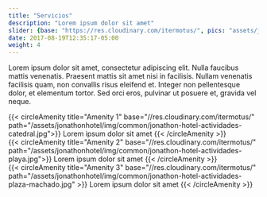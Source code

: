```yaml
---
title: "Servicios"
description: "Lorem ipsum dolor sit amet"
slider: {base: "https://res.cloudinary.com/itermotus/", pics: "assets/jonathonhotel/img/common/jonathon-hotel-general-fachada.jpg,assets/jonathonhotel/img/common/jonathon-hotel-general-exterior.jpg,assets/jonathonhotel/img/common/jonathon-hotel-general-terraza-vista-teatro.jpg"}
date: 2017-08-19T12:35:17-05:00
weight: 4
---
```

<div class="container">
   <div class="mb-5">
      <p class="lead">Lorem ipsum dolor sit amet, consectetur adipiscing elit. Nulla faucibus mattis venenatis. Praesent mattis sit amet nisi in facilisis. Nullam venenatis facilisis quam, non convallis risus eleifend et. Integer non pellentesque dolor, et elementum tortor. Sed orci eros, pulvinar ut posuere et, gravida vel neque.</p>
   </div>
   <div class="row mb">
      <div class="col-sm-4">
      {{< circleAmenity title="Amenity 1" base="//res.cloudinary.com/itermotus/" path="/assets/jonathonhotel/img/common/jonathon-hotel-actividades-catedral.jpg">}}
         Lorem ipsum dolor sit amet
      {{< /circleAmenity >}}
      </div>
       <div class="col-sm-4">
      {{< circleAmenity title="Amenity 2" base="//res.cloudinary.com/itermotus/" path="/assets/jonathonhotel/img/common/jonathon-hotel-actividades-playa.jpg">}}
         Lorem ipsum dolor sit amet
      {{< /circleAmenity >}}
      </div>
       <div class="col-sm-4">
      {{< circleAmenity title="Amenity 3" base="//res.cloudinary.com/itermotus/" path="/assets/jonathonhotel/img/common/jonathon-hotel-actividades-plaza-machado.jpg" >}}
         Lorem ipsum dolor sit amet
      {{< /circleAmenity >}}
      </div>
   </div>
</div>